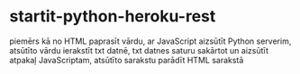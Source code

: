 # startit-python-heroku-rest
piemērs kā no HTML paprasīt vārdu, 
ar JavaScript aizsūtīt Python serverim,
atsūtīto vārdu ierakstīt txt datnē,
txt datnes saturu sakārtot un aizsūtīt atpakaļ JavaScriptam,
atsūtīto sarakstu parādīt HTML sarakstā
